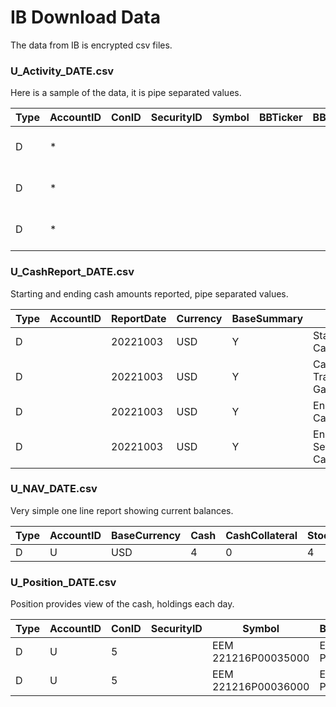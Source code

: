 # IB Download Data

The data from IB is encrypted csv files.

### U_Activity_DATE.csv

Here is a sample of the data, it is pipe separated values.

|Type|AccountID|ConID|SecurityID|Symbol|BBTicker|BBGlobalID|SecurityDescription|AssetType|Currency|BaseCurrency|TradeDate|TradeTime|SettleDate|TransactionType|Quantity|UnitPrice|GrossAmount|SECFee|Commission|Tax|Net|NetInBase|TradeID|TaxBasisElection|Description|FxRateToBase|ContraPartyName|ClrFirmID|Exchange|MasterAccountID|Van|AwayBrokerCommission|OrderID|ClientReference|TransactionID|
|--|--|--|--|--|--|--|--|--|--|--|--|--|--|--|--|--|--|--|--|--|--|--|--|--|--|--|--|--|--|--|--|--|--|--|--|
|D|*||||||||AUD|USD|20221003||20221003|INTACC|0|0|-1.64|0|0|0|-1.64|-7.0|||INTEREST ACCRUAL POSTING|0.6||||||0||||
|D|*||||||||CAD|USD|20221003||20221003|INTACC|0|0|9.6|0|0|0|9.6|7|||INTEREST ACCRUAL POSTING|0.7||||||0||||
|D|*||||||||MXN|USD|20221005||20221005|DINT|0|0|-6.1|0|0|0|-6.1|-3|||MXN DEBIT INT FOR SEP-2022|0.04||||||0||||

### U_CashReport_DATE.csv

Starting and ending cash amounts reported, pipe separated values.

|Type|AccountID|ReportDate|Currency|BaseSummary|Label|Total|Securities|Futures|IBUKL|
|--|--|--|--|--|--|--|--|--|--|
|D||20221003|USD|Y|Starting Cash|4|4|7|0|
|D||20221003|USD|Y|Cash FX Translation Gain/Loss|-4|-4|0|0|
|D||20221003|USD|Y|Ending Cash|4|4|7|0|
|D||20221003|USD|Y|Ending Settled Cash|4|4|7|0|

### U_NAV_DATE.csv

Very simple one line report showing current balances.

|Type|AccountID|BaseCurrency|Cash|CashCollateral|Stocks|SecuritiesBorrowed|SecuritiesLent|Options|Bonds|Commodities|Funds|Notes|Accruals|DividendAccruals|SoftDollars|Totals|TWR|CFDUnrealizedPL|ForexCFDUnrealizedPL|
|--|--|--|--|--|--|--|--|--|--|--|--|--|--|--|--|--|--|--|--|
|D|U|USD|4|0|4|0|0|2|0|0|0|0|1|1|0|8|0.014095864|0|0|

### U_Position_DATE.csv

Position provides view of the cash, holdings each day.

|Type|AccountID|ConID|SecurityID|Symbol|BBTicker|BBGlobalID|SecurityDescription|AssetType|Currency|BaseCurrency|Quantity|QuantityInBase|CostPrice|CostBasis|CostBasisInBase|MarketPrice|MarketValue|MarketValueInBase|OpenDateTime|FxRateToBase|ReportDate|SettledQuantity|SettledQuantityInBase|MasterAccountID|Van|AccruedInt|OriginatingOrderID|Multiplier|
|--|--|--|--|--|--|--|--|--|--|--|--|--|--|--|--|--|--|--|--|--|--|--|--|--|--|--|--|--|
|D|U|5||EEM   221216P00035000|EEM 12 P35|BBG012SYNV32|EEM 16DEC22 35 P|OPT|USD|USD|2|0|1.2|2.83|2.83|1.6|3|3||1|20221003|0|0|||0||1|
|D|U|5||EEM   221216P00036000|EEM 12 P36|BBG012SYNW76|EEM 16DEC22 36 P|OPT|USD|USD|2|0|1.2|2.83|2.83|2.1|4|4||1|20221003|0|0|||0||1|
